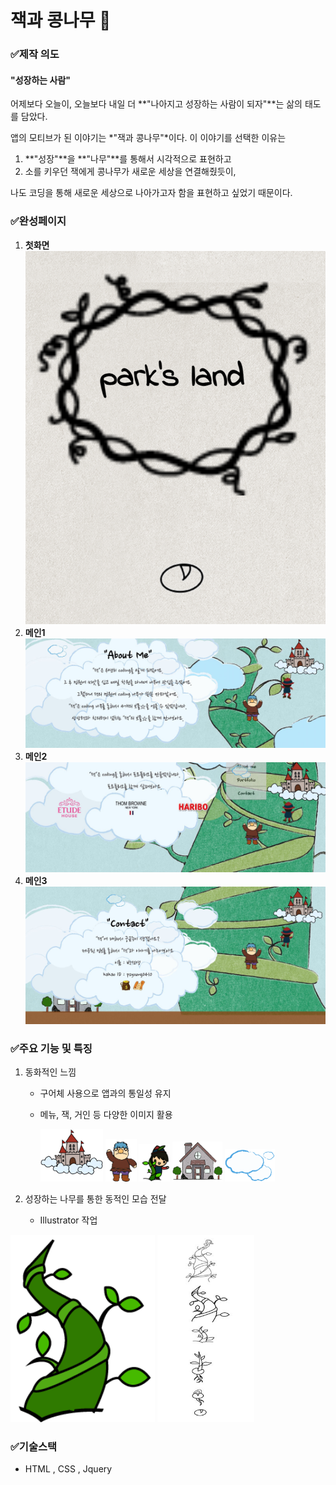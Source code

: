 # 잭과 콩나무 🌱  

### ✅제작 의도   
#### "성장하는 사람"   
 어제보다 오늘이, 오늘보다 내일 더 **"나아지고 성장하는 사람이 되자"**는 삶의 태도를 담았다.   

앱의 모티브가 된 이야기는 *"잭과 콩나무"*이다. 이 이야기를 선택한 이유는
1) **"성장"**을 **"나무"**를 통해서 시각적으로 표현하고   
2)  소를 키우던 잭에게 콩나무가 새로운 세상을 연결해줬듯이,   

   나도 코딩을 통해 새로운 세상으로 나아가고자 함을 표현하고 싶었기 때문이다.   

###  ✅완성페이지   
1. **첫화면**
 ![첫하면](image.png)
2. **메인1**
![메인1](./img/readmeImg/page1.JPG)
3. **메인2**
![메인1](./img/readmeImg/page2.JPG)
4. **메인3**
![메인1](./img/readmeImg/page3.JPG)   

### ✅주요 기능 및 특징   
1. 동화적인 느낌     
   * 구어체 사용으로 앱과의 통일성 유지   
   * 메뉴, 잭, 거인 등 다양한 이미지 활용   

     <img src="./img/menu_ca_01.png" width="100px"/>
     <img src="./img/monster.gif" width="50px"/>
     <img src="./img/mo_ja_5.png" width="50px">   
     <img src="./img/house_01.png" width="80px">   
     <img src="./img/mouse_3.png" width="80px">   

2. 성장하는 나무를 통한 동적인 모습 전달   
   * Illustrator 작업  
 <img src="./img/mo_tree.png" height="300px"/>
<img src="./img/readmeImg/tree.JPG" height="300px"/> 


  ### ✅기술스택   
  * HTML , CSS , Jquery
